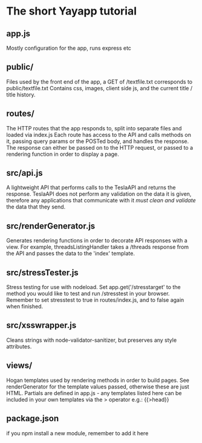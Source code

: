 The short Yayapp tutorial
=========================

## app.js
Mostly configuration for the app, runs express etc

## public/
Files used by the front end of the app, a GET of /textfile.txt corresponds to public/textfile.txt
Contains css, images, client side js, and the current title / title history.

## routes/
The HTTP routes that the app responds to, split into separate files and loaded via index.js
Each route has access to the API and calls methods on it, passing query params or the POSTed body, and handles the response.
The response can either be passed on to the HTTP request, or passed to a rendering function in order to display a page.

## src/api.js
A lightweight API that performs calls to the TeslaAPI and returns the response.
TeslaAPI does not perform any validation on the data it is given, therefore any applications that communicate with it *must clean and validate* the data that they send.

## src/renderGenerator.js
Generates rendering functions in order to decorate API responses with a view.
For example, threadsListingHandler takes a /threads response from the API and passes the data to the 'index' template.

## src/stressTester.js
Stress testing for use with nodeload. Set app.get('/stresstarget' to the method you would like to test and run /stresstest in your browser. Remember to set stresstest to true in routes/index.js, and to false again when finished.

## src/xsswrapper.js
Cleans strings with node-validator-sanitizer, but preserves any style attributes.

## views/
Hogan templates used by rendering methods in order to build pages. See renderGenerator for the template values passed, otherwise these are just HTML. Partials are defined in app.js - any templates listed here can be included in your own templates via the > operator e.g.: {{>head}}

## package.json
if you npm install a new module, remember to add it here